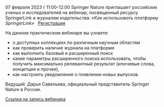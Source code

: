 07 февраля 2023 г 11:00-12:00 Springer Nature приглашает российских ученых и исследователей на вебинар, посвященный ресурсу SpringerLink и журналам издательства: _«Как использовать платформу SpringerLink»_   [Регистрация](https://100k20.ru/nashi-uslugi/vebinary-i-konferencii/kak-ispolzovat-platformu-springerlink)

На данном практическом вебинаре вы узнаете:
*   о доступных коллекциях по различным научным областям
*   как проверить наличие журнала на платформе
*   как выполнить базовый и расширенный поиск
*   какие параметры расширенного поиска использовать, чтобы получить максимально релевантный результат (ключевые слова, концепции и прочее),
*   как настроить уведомления о появлении новых выпусков.

Ведущий: Дарья Савельева, официальный представитель Springer Nature в России.

[Ссылка на запись вебинара](https://owc.100k20.ru/index.php/s/K2DMqmfd7pbzmdJ)

